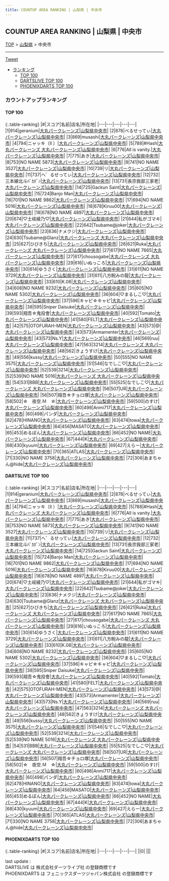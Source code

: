```yaml
---
title: COUNTUP AREA RANKING | 山梨県 | 中央市
---
```

## COUNTUP AREA RANKING | 山梨県 | 中央市

[TOP](/darts/rank/) > [山梨県](/darts/rank/山梨県/) > 中央市

___

<a href="https://twitter.com/share?ref_src=twsrc%5Etfw" data-text="COUNTUP AREA RANKING | 山梨県中央市" class="twitter-share-button" data-hashtags="DARTSLIVE,PHOENIXDARTS,darts,ダーツ" data-show-count="false">Tweet</a>

* [ランキング](#カウントアップランキング)
    * [TOP 100](#top-100)
    * [DARTSLIVE TOP 100](#dartslive-top-100)
    * [PHOENIXDARTS TOP 100](#phoenixdarts-top-100)

### カウントアップランキング

#### TOP 100



{:.table-ranking}
|#|スコア|名前|店名|所在地|
|---|---|---|---|---|
|1|914|<span class="rank-name-dl">geranium</span>|<a href="https://search.dartslive.com/jp/shop/bbb134de57f7a8d8a3f63593b5358cc4">大丸パークレーンズ</a>|<a href="/darts/rank/山梨県/中央市">山梨県中央市</a>|
|2|878|<span class="rank-name-dl">べるせってぃ</span>|<a href="https://search.dartslive.com/jp/shop/bbb134de57f7a8d8a3f63593b5358cc4">大丸パークレーンズ</a>|<a href="/darts/rank/山梨県/中央市">山梨県中央市</a>|
|3|869|<span class="rank-name-dl">musashi</span>|<a href="https://search.dartslive.com/jp/shop/bbb134de57f7a8d8a3f63593b5358cc4">大丸パークレーンズ</a>|<a href="/darts/rank/山梨県/中央市">山梨県中央市</a>|
|4|794|<span class="rank-name-dl">ニャッキ（ll ）</span>|<a href="https://search.dartslive.com/jp/shop/bbb134de57f7a8d8a3f63593b5358cc4">大丸パークレーンズ</a>|<a href="/darts/rank/山梨県/中央市">山梨県中央市</a>|
|5|788|<span class="rank-name-dl">#Hash</span>|<a href="https://search.dartslive.com/jp/shop/bbb134de57f7a8d8a3f63593b5358cc4">大丸パークレーンズ 大丸パークレーンズ</a>|<a href="/darts/rank/山梨県/中央市">山梨県中央市</a>|
|6|776|<span class="rank-name-dl">All is vanity.</span>|<a href="https://search.dartslive.com/jp/shop/bbb134de57f7a8d8a3f63593b5358cc4">大丸パークレーンズ</a>|<a href="/darts/rank/山梨県/中央市">山梨県中央市</a>|
|7|775|<span class="rank-name-dl">あき</span>|<a href="https://search.dartslive.com/jp/shop/bbb134de57f7a8d8a3f63593b5358cc4">大丸パークレーンズ</a>|<a href="/darts/rank/山梨県/中央市">山梨県中央市</a>|
|8|753|<span class="rank-name-dl">NO NAME 5873</span>|<a href="https://search.dartslive.com/jp/shop/bbb134de57f7a8d8a3f63593b5358cc4">大丸パークレーンズ</a>|<a href="/darts/rank/山梨県/中央市">山梨県中央市</a>|
|9|741|<span class="rank-name-dl">NO NAME 3527</span>|<a href="https://search.dartslive.com/jp/shop/bbb134de57f7a8d8a3f63593b5358cc4">大丸パークレーンズ</a>|<a href="/darts/rank/山梨県/中央市">山梨県中央市</a>|
|10|739|<span class="rank-name-dl">リ</span>|<a href="https://search.dartslive.com/jp/shop/bbb134de57f7a8d8a3f63593b5358cc4">大丸パークレーンズ</a>|<a href="/darts/rank/山梨県/中央市">山梨県中央市</a>|
|11|737|<span class="rank-name-dl">へ゛るせってぃ</span>|<a href="https://search.dartslive.com/jp/shop/bbb134de57f7a8d8a3f63593b5358cc4">大丸パークレーンズ</a>|<a href="/darts/rank/山梨県/中央市">山梨県中央市</a>|
|12|732|<span class="rank-name-dl">三本線北斗ﾊﾞｶﾎﾞﾝ</span>|<a href="https://search.dartslive.com/jp/shop/bbb134de57f7a8d8a3f63593b5358cc4">大丸パークレーンズ</a>|<a href="/darts/rank/山梨県/中央市">山梨県中央市</a>|
|13|731|<span class="rank-name-dl">長宗我部三家老</span>|<a href="https://search.dartslive.com/jp/shop/bbb134de57f7a8d8a3f63593b5358cc4">大丸パークレーンズ</a>|<a href="/darts/rank/山梨県/中央市">山梨県中央市</a>|
|14|725|<span class="rank-name-dl">Gackun Saint</span>|<a href="https://search.dartslive.com/jp/shop/bbb134de57f7a8d8a3f63593b5358cc4">大丸パークレーンズ</a>|<a href="/darts/rank/山梨県/中央市">山梨県中央市</a>|
|15|724|<span class="rank-name-dl">Banjo Man</span>|<a href="https://search.dartslive.com/jp/shop/bbb134de57f7a8d8a3f63593b5358cc4">大丸パークレーンズ</a>|<a href="/darts/rank/山梨県/中央市">山梨県中央市</a>|
|16|701|<span class="rank-name-dl">NO NAME 9862</span>|<a href="https://search.dartslive.com/jp/shop/bbb134de57f7a8d8a3f63593b5358cc4">大丸パークレーンズ</a>|<a href="/darts/rank/山梨県/中央市">山梨県中央市</a>|
|17|694|<span class="rank-name-dl">NO NAME 5016</span>|<a href="https://search.dartslive.com/jp/shop/bbb134de57f7a8d8a3f63593b5358cc4">大丸パークレーンズ</a>|<a href="/darts/rank/山梨県/中央市">山梨県中央市</a>|
|18|678|<span class="rank-name-dl">Kiruu00</span>|<a href="https://search.dartslive.com/jp/shop/bbb134de57f7a8d8a3f63593b5358cc4">大丸パークレーンズ</a>|<a href="/darts/rank/山梨県/中央市">山梨県中央市</a>|
|18|678|<span class="rank-name-dl">NO NAME 4897</span>|<a href="https://search.dartslive.com/jp/shop/bbb134de57f7a8d8a3f63593b5358cc4">大丸パークレーンズ</a>|<a href="/darts/rank/山梨県/中央市">山梨県中央市</a>|
|20|674|<span class="rank-name-dl">♡土岐綾乃♡</span>|<a href="https://search.dartslive.com/jp/shop/bbb134de57f7a8d8a3f63593b5358cc4">大丸パークレーンズ</a>|<a href="/darts/rank/山梨県/中央市">山梨県中央市</a>|
|21|644|<span class="rank-name-dl">私がゴマキ</span>|<a href="https://search.dartslive.com/jp/shop/bbb134de57f7a8d8a3f63593b5358cc4">大丸パークレーンズ</a>|<a href="/darts/rank/山梨県/中央市">山梨県中央市</a>|
|22|642|<span class="rank-name-dl">Tsubame@joker</span>|<a href="https://search.dartslive.com/jp/shop/bbb134de57f7a8d8a3f63593b5358cc4">大丸パークレーンズ</a>|<a href="/darts/rank/山梨県/中央市">山梨県中央市</a>|
|23|636|<span class="rank-name-dl">ナメクジ</span>|<a href="https://search.dartslive.com/jp/shop/bbb134de57f7a8d8a3f63593b5358cc4">大丸パークレーンズ</a>|<a href="/darts/rank/山梨県/中央市">山梨県中央市</a>|
|24|630|<span class="rank-name-dl">Tsubame@Glanz</span>|<a href="https://search.dartslive.com/jp/shop/bbb134de57f7a8d8a3f63593b5358cc4">大丸パークレーンズ 大丸パークレーンズ</a>|<a href="/darts/rank/山梨県/中央市">山梨県中央市</a>|
|25|627|<span class="rank-name-dl">ひびきち</span>|<a href="https://search.dartslive.com/jp/shop/bbb134de57f7a8d8a3f63593b5358cc4">大丸パークレーンズ</a>|<a href="/darts/rank/山梨県/中央市">山梨県中央市</a>|
|26|621|<span class="rank-name-dl">Ruka</span>|<a href="https://search.dartslive.com/jp/shop/bbb134de57f7a8d8a3f63593b5358cc4">大丸パークレーンズ 大丸パークレーンズ</a>|<a href="/darts/rank/山梨県/中央市">山梨県中央市</a>|
|27|617|<span class="rank-name-dl">NO NAME 7665</span>|<a href="https://search.dartslive.com/jp/shop/bbb134de57f7a8d8a3f63593b5358cc4">大丸パークレーンズ</a>|<a href="/darts/rank/山梨県/中央市">山梨県中央市</a>|
|27|617|<span class="rank-name-dl">chousogabe</span>|<a href="https://search.dartslive.com/jp/shop/bbb134de57f7a8d8a3f63593b5358cc4">大丸パークレーンズ 大丸パークレーンズ</a>|<a href="/darts/rank/山梨県/中央市">山梨県中央市</a>|
|29|616|<span class="rank-name-dl">いぬっころ</span>|<a href="https://search.dartslive.com/jp/shop/bbb134de57f7a8d8a3f63593b5358cc4">大丸パークレーンズ</a>|<a href="/darts/rank/山梨県/中央市">山梨県中央市</a>|
|30|614|<span class="rank-name-dl">ゆうさく</span>|<a href="https://search.dartslive.com/jp/shop/bbb134de57f7a8d8a3f63593b5358cc4">大丸パークレーンズ</a>|<a href="/darts/rank/山梨県/中央市">山梨県中央市</a>|
|31|611|<span class="rank-name-dl">NO NAME 3729</span>|<a href="https://search.dartslive.com/jp/shop/bbb134de57f7a8d8a3f63593b5358cc4">大丸パークレーンズ</a>|<a href="/darts/rank/山梨県/中央市">山梨県中央市</a>|
|31|611|<span class="rank-name-dl">八方睨みの龍</span>|<a href="https://search.dartslive.com/jp/shop/bbb134de57f7a8d8a3f63593b5358cc4">大丸パークレーンズ</a>|<a href="/darts/rank/山梨県/中央市">山梨県中央市</a>|
|33|610|<span class="rank-name-dl">K.08</span>|<a href="https://search.dartslive.com/jp/shop/bbb134de57f7a8d8a3f63593b5358cc4">大丸パークレーンズ</a>|<a href="/darts/rank/山梨県/中央市">山梨県中央市</a>|
|34|608|<span class="rank-name-dl">NO NAME 9232</span>|<a href="https://search.dartslive.com/jp/shop/bbb134de57f7a8d8a3f63593b5358cc4">大丸パークレーンズ</a>|<a href="/darts/rank/山梨県/中央市">山梨県中央市</a>|
|35|605|<span class="rank-name-dl">NO NAME 5302</span>|<a href="https://search.dartslive.com/jp/shop/bbb134de57f7a8d8a3f63593b5358cc4">大丸パークレーンズ</a>|<a href="/darts/rank/山梨県/中央市">山梨県中央市</a>|
|36|604|<span class="rank-name-dl">♡まるしこ♡</span>|<a href="https://search.dartslive.com/jp/shop/bbb134de57f7a8d8a3f63593b5358cc4">大丸パークレーンズ</a>|<a href="/darts/rank/山梨県/中央市">山梨県中央市</a>|
|37|596|<span class="rank-name-dl">キャピ☆キャピ</span>|<a href="https://search.dartslive.com/jp/shop/bbb134de57f7a8d8a3f63593b5358cc4">大丸パークレーンズ</a>|<a href="/darts/rank/山梨県/中央市">山梨県中央市</a>|
|38|595|<span class="rank-name-dl">Sniper Daisuke</span>|<a href="https://search.dartslive.com/jp/shop/bbb134de57f7a8d8a3f63593b5358cc4">大丸パークレーンズ</a>|<a href="/darts/rank/山梨県/中央市">山梨県中央市</a>|
|39|593|<span class="rank-name-dl">翔吾☆鬼投會</span>|<a href="https://search.dartslive.com/jp/shop/bbb134de57f7a8d8a3f63593b5358cc4">大丸パークレーンズ</a>|<a href="/darts/rank/山梨県/中央市">山梨県中央市</a>|
|40|592|<span class="rank-name-dl">Tomato</span>|<a href="https://search.dartslive.com/jp/shop/bbb134de57f7a8d8a3f63593b5358cc4">大丸パークレーンズ</a>|<a href="/darts/rank/山梨県/中央市">山梨県中央市</a>|
|41|580|<span class="rank-name-dl">FELT</span>|<a href="https://search.dartslive.com/jp/shop/bbb134de57f7a8d8a3f63593b5358cc4">大丸パークレーンズ</a>|<a href="/darts/rank/山梨県/中央市">山梨県中央市</a>|
|42|575|<span class="rank-name-dl">OTOFURAH-MEN</span>|<a href="https://search.dartslive.com/jp/shop/bbb134de57f7a8d8a3f63593b5358cc4">大丸パークレーンズ</a>|<a href="/darts/rank/山梨県/中央市">山梨県中央市</a>|
|43|573|<span class="rank-name-dl">@</span>|<a href="https://search.dartslive.com/jp/shop/bbb134de57f7a8d8a3f63593b5358cc4">大丸パークレーンズ</a>|<a href="/darts/rank/山梨県/中央市">山梨県中央市</a>|
|43|573|<span class="rank-name-dl">Armamenter</span>|<a href="https://search.dartslive.com/jp/shop/bbb134de57f7a8d8a3f63593b5358cc4">大丸パークレーンズ</a>|<a href="/darts/rank/山梨県/中央市">山梨県中央市</a>|
|43|573|<span class="rank-name-dl">Ns.Y</span>|<a href="https://search.dartslive.com/jp/shop/bbb134de57f7a8d8a3f63593b5358cc4">大丸パークレーンズ</a>|<a href="/darts/rank/山梨県/中央市">山梨県中央市</a>|
|46|569|<span class="rank-name-dl">ruu</span>|<a href="https://search.dartslive.com/jp/shop/bbb134de57f7a8d8a3f63593b5358cc4">大丸パークレーンズ</a>|<a href="/darts/rank/山梨県/中央市">山梨県中央市</a>|
|47|563|<span class="rank-name-dl">3214</span>|<a href="https://search.dartslive.com/jp/shop/bbb134de57f7a8d8a3f63593b5358cc4">大丸パークレーンズ 大丸パークレーンズ</a>|<a href="/darts/rank/山梨県/中央市">山梨県中央市</a>|
|48|562|<span class="rank-name-dl">きょうすけ</span>|<a href="https://search.dartslive.com/jp/shop/bbb134de57f7a8d8a3f63593b5358cc4">大丸パークレーンズ</a>|<a href="/darts/rank/山梨県/中央市">山梨県中央市</a>|
|49|556|<span class="rank-name-dl">kussy</span>|<a href="https://search.dartslive.com/jp/shop/bbb134de57f7a8d8a3f63593b5358cc4">大丸パークレーンズ</a>|<a href="/darts/rank/山梨県/中央市">山梨県中央市</a>|
|50|555|<span class="rank-name-dl">NO NAME 3575</span>|<a href="https://search.dartslive.com/jp/shop/bbb134de57f7a8d8a3f63593b5358cc4">大丸パークレーンズ</a>|<a href="/darts/rank/山梨県/中央市">山梨県中央市</a>|
|51|546|<span class="rank-name-dl">なでしこ♡</span>|<a href="https://search.dartslive.com/jp/shop/bbb134de57f7a8d8a3f63593b5358cc4">大丸パークレーンズ</a>|<a href="/darts/rank/山梨県/中央市">山梨県中央市</a>|
|52|539|<span class="rank-name-dl">3214</span>|<a href="https://search.dartslive.com/jp/shop/bbb134de57f7a8d8a3f63593b5358cc4">大丸パークレーンズ</a>|<a href="/darts/rank/山梨県/中央市">山梨県中央市</a>|
|52|539|<span class="rank-name-dl">NO NAME 5016</span>|<a href="https://search.dartslive.com/jp/shop/bbb134de57f7a8d8a3f63593b5358cc4">大丸パークレーンズ 大丸パークレーンズ</a>|<a href="/darts/rank/山梨県/中央市">山梨県中央市</a>|
|54|531|<span class="rank-name-dl">BBB</span>|<a href="https://search.dartslive.com/jp/shop/bbb134de57f7a8d8a3f63593b5358cc4">大丸パークレーンズ</a>|<a href="/darts/rank/山梨県/中央市">山梨県中央市</a>|
|55|525|<span class="rank-name-dl">なでしこ♡</span>|<a href="https://search.dartslive.com/jp/shop/bbb134de57f7a8d8a3f63593b5358cc4">大丸パークレーンズ 大丸パークレーンズ</a>|<a href="/darts/rank/山梨県/中央市">山梨県中央市</a>|
|56|507|<span class="rank-name-dl">UR</span>|<a href="https://search.dartslive.com/jp/shop/bbb134de57f7a8d8a3f63593b5358cc4">大丸パークレーンズ</a>|<a href="/darts/rank/山梨県/中央市">山梨県中央市</a>|
|56|507|<span class="rank-name-dl">翔吾☆チョロ塚</span>|<a href="https://search.dartslive.com/jp/shop/bbb134de57f7a8d8a3f63593b5358cc4">大丸パークレーンズ</a>|<a href="/darts/rank/山梨県/中央市">山梨県中央市</a>|
|58|502|<span class="rank-name-dl">☆　夜空.Ｍ　☆</span>|<a href="https://search.dartslive.com/jp/shop/bbb134de57f7a8d8a3f63593b5358cc4">大丸パークレーンズ</a>|<a href="/darts/rank/山梨県/中央市">山梨県中央市</a>|
|59|500|<span class="rank-name-dl">のすけ</span>|<a href="https://search.dartslive.com/jp/shop/bbb134de57f7a8d8a3f63593b5358cc4">大丸パークレーンズ</a>|<a href="/darts/rank/山梨県/中央市">山梨県中央市</a>|
|60|498|<span class="rank-name-dl">Anmi717</span>|<a href="https://search.dartslive.com/jp/shop/bbb134de57f7a8d8a3f63593b5358cc4">大丸パークレーンズ</a>|<a href="/darts/rank/山梨県/中央市">山梨県中央市</a>|
|60|498|<span class="rank-name-dl">パンダ</span>|<a href="https://search.dartslive.com/jp/shop/bbb134de57f7a8d8a3f63593b5358cc4">大丸パークレーンズ</a>|<a href="/darts/rank/山梨県/中央市">山梨県中央市</a>|
|62|478|<span class="rank-name-dl">HINANO</span>|<a href="https://search.dartslive.com/jp/shop/bbb134de57f7a8d8a3f63593b5358cc4">大丸パークレーンズ</a>|<a href="/darts/rank/山梨県/中央市">山梨県中央市</a>|
|63|474|<span class="rank-name-dl">towa</span>|<a href="https://search.dartslive.com/jp/shop/bbb134de57f7a8d8a3f63593b5358cc4">大丸パークレーンズ</a>|<a href="/darts/rank/山梨県/中央市">山梨県中央市</a>|
|64|456|<span class="rank-name-dl">MASATO</span>|<a href="https://search.dartslive.com/jp/shop/bbb134de57f7a8d8a3f63593b5358cc4">大丸パークレーンズ</a>|<a href="/darts/rank/山梨県/中央市">山梨県中央市</a>|
|65|453|<span class="rank-name-dl">めるぽん</span>|<a href="https://search.dartslive.com/jp/shop/bbb134de57f7a8d8a3f63593b5358cc4">大丸パークレーンズ</a>|<a href="/darts/rank/山梨県/中央市">山梨県中央市</a>|
|66|452|<span class="rank-name-dl">NO NAME</span>|<a href="https://search.dartslive.com/jp/shop/bbb134de57f7a8d8a3f63593b5358cc4">大丸パークレーンズ</a>|<a href="/darts/rank/山梨県/中央市">山梨県中央市</a>|
|67|444|<span class="rank-name-dl">K</span>|<a href="https://search.dartslive.com/jp/shop/bbb134de57f7a8d8a3f63593b5358cc4">大丸パークレーンズ</a>|<a href="/darts/rank/山梨県/中央市">山梨県中央市</a>|
|68|430|<span class="rank-name-dl">kyuum</span>|<a href="https://search.dartslive.com/jp/shop/bbb134de57f7a8d8a3f63593b5358cc4">大丸パークレーンズ</a>|<a href="/darts/rank/山梨県/中央市">山梨県中央市</a>|
|69|427|<span class="rank-name-dl">えらー</span>|<a href="https://search.dartslive.com/jp/shop/bbb134de57f7a8d8a3f63593b5358cc4">大丸パークレーンズ</a>|<a href="/darts/rank/山梨県/中央市">山梨県中央市</a>|
|70|365|<span class="rank-name-dl">ATLAS</span>|<a href="https://search.dartslive.com/jp/shop/bbb134de57f7a8d8a3f63593b5358cc4">大丸パークレーンズ</a>|<a href="/darts/rank/山梨県/中央市">山梨県中央市</a>|
|71|330|<span class="rank-name-dl">NO NAME 3758</span>|<a href="https://search.dartslive.com/jp/shop/bbb134de57f7a8d8a3f63593b5358cc4">大丸パークレーンズ</a>|<a href="/darts/rank/山梨県/中央市">山梨県中央市</a>|
|72|306|<span class="rank-name-dl">あまちゃん@hide</span>|<a href="https://search.dartslive.com/jp/shop/bbb134de57f7a8d8a3f63593b5358cc4">大丸パークレーンズ</a>|<a href="/darts/rank/山梨県/中央市">山梨県中央市</a>|


#### DARTSLIVE TOP 100



{:.table-ranking}
|#|スコア|名前|店名|所在地|
|---|---|---|---|---|
|1|914|<span class="rank-name-dl">geranium</span>|<a href="https://search.dartslive.com/jp/shop/bbb134de57f7a8d8a3f63593b5358cc4">大丸パークレーンズ</a>|<a href="/darts/rank/山梨県/中央市">山梨県中央市</a>|
|2|878|<span class="rank-name-dl">べるせってぃ</span>|<a href="https://search.dartslive.com/jp/shop/bbb134de57f7a8d8a3f63593b5358cc4">大丸パークレーンズ</a>|<a href="/darts/rank/山梨県/中央市">山梨県中央市</a>|
|3|869|<span class="rank-name-dl">musashi</span>|<a href="https://search.dartslive.com/jp/shop/bbb134de57f7a8d8a3f63593b5358cc4">大丸パークレーンズ</a>|<a href="/darts/rank/山梨県/中央市">山梨県中央市</a>|
|4|794|<span class="rank-name-dl">ニャッキ（ll ）</span>|<a href="https://search.dartslive.com/jp/shop/bbb134de57f7a8d8a3f63593b5358cc4">大丸パークレーンズ</a>|<a href="/darts/rank/山梨県/中央市">山梨県中央市</a>|
|5|788|<span class="rank-name-dl">#Hash</span>|<a href="https://search.dartslive.com/jp/shop/bbb134de57f7a8d8a3f63593b5358cc4">大丸パークレーンズ 大丸パークレーンズ</a>|<a href="/darts/rank/山梨県/中央市">山梨県中央市</a>|
|6|776|<span class="rank-name-dl">All is vanity.</span>|<a href="https://search.dartslive.com/jp/shop/bbb134de57f7a8d8a3f63593b5358cc4">大丸パークレーンズ</a>|<a href="/darts/rank/山梨県/中央市">山梨県中央市</a>|
|7|775|<span class="rank-name-dl">あき</span>|<a href="https://search.dartslive.com/jp/shop/bbb134de57f7a8d8a3f63593b5358cc4">大丸パークレーンズ</a>|<a href="/darts/rank/山梨県/中央市">山梨県中央市</a>|
|8|753|<span class="rank-name-dl">NO NAME 5873</span>|<a href="https://search.dartslive.com/jp/shop/bbb134de57f7a8d8a3f63593b5358cc4">大丸パークレーンズ</a>|<a href="/darts/rank/山梨県/中央市">山梨県中央市</a>|
|9|741|<span class="rank-name-dl">NO NAME 3527</span>|<a href="https://search.dartslive.com/jp/shop/bbb134de57f7a8d8a3f63593b5358cc4">大丸パークレーンズ</a>|<a href="/darts/rank/山梨県/中央市">山梨県中央市</a>|
|10|739|<span class="rank-name-dl">リ</span>|<a href="https://search.dartslive.com/jp/shop/bbb134de57f7a8d8a3f63593b5358cc4">大丸パークレーンズ</a>|<a href="/darts/rank/山梨県/中央市">山梨県中央市</a>|
|11|737|<span class="rank-name-dl">へ゛るせってぃ</span>|<a href="https://search.dartslive.com/jp/shop/bbb134de57f7a8d8a3f63593b5358cc4">大丸パークレーンズ</a>|<a href="/darts/rank/山梨県/中央市">山梨県中央市</a>|
|12|732|<span class="rank-name-dl">三本線北斗ﾊﾞｶﾎﾞﾝ</span>|<a href="https://search.dartslive.com/jp/shop/bbb134de57f7a8d8a3f63593b5358cc4">大丸パークレーンズ</a>|<a href="/darts/rank/山梨県/中央市">山梨県中央市</a>|
|13|731|<span class="rank-name-dl">長宗我部三家老</span>|<a href="https://search.dartslive.com/jp/shop/bbb134de57f7a8d8a3f63593b5358cc4">大丸パークレーンズ</a>|<a href="/darts/rank/山梨県/中央市">山梨県中央市</a>|
|14|725|<span class="rank-name-dl">Gackun Saint</span>|<a href="https://search.dartslive.com/jp/shop/bbb134de57f7a8d8a3f63593b5358cc4">大丸パークレーンズ</a>|<a href="/darts/rank/山梨県/中央市">山梨県中央市</a>|
|15|724|<span class="rank-name-dl">Banjo Man</span>|<a href="https://search.dartslive.com/jp/shop/bbb134de57f7a8d8a3f63593b5358cc4">大丸パークレーンズ</a>|<a href="/darts/rank/山梨県/中央市">山梨県中央市</a>|
|16|701|<span class="rank-name-dl">NO NAME 9862</span>|<a href="https://search.dartslive.com/jp/shop/bbb134de57f7a8d8a3f63593b5358cc4">大丸パークレーンズ</a>|<a href="/darts/rank/山梨県/中央市">山梨県中央市</a>|
|17|694|<span class="rank-name-dl">NO NAME 5016</span>|<a href="https://search.dartslive.com/jp/shop/bbb134de57f7a8d8a3f63593b5358cc4">大丸パークレーンズ</a>|<a href="/darts/rank/山梨県/中央市">山梨県中央市</a>|
|18|678|<span class="rank-name-dl">Kiruu00</span>|<a href="https://search.dartslive.com/jp/shop/bbb134de57f7a8d8a3f63593b5358cc4">大丸パークレーンズ</a>|<a href="/darts/rank/山梨県/中央市">山梨県中央市</a>|
|18|678|<span class="rank-name-dl">NO NAME 4897</span>|<a href="https://search.dartslive.com/jp/shop/bbb134de57f7a8d8a3f63593b5358cc4">大丸パークレーンズ</a>|<a href="/darts/rank/山梨県/中央市">山梨県中央市</a>|
|20|674|<span class="rank-name-dl">♡土岐綾乃♡</span>|<a href="https://search.dartslive.com/jp/shop/bbb134de57f7a8d8a3f63593b5358cc4">大丸パークレーンズ</a>|<a href="/darts/rank/山梨県/中央市">山梨県中央市</a>|
|21|644|<span class="rank-name-dl">私がゴマキ</span>|<a href="https://search.dartslive.com/jp/shop/bbb134de57f7a8d8a3f63593b5358cc4">大丸パークレーンズ</a>|<a href="/darts/rank/山梨県/中央市">山梨県中央市</a>|
|22|642|<span class="rank-name-dl">Tsubame@joker</span>|<a href="https://search.dartslive.com/jp/shop/bbb134de57f7a8d8a3f63593b5358cc4">大丸パークレーンズ</a>|<a href="/darts/rank/山梨県/中央市">山梨県中央市</a>|
|23|636|<span class="rank-name-dl">ナメクジ</span>|<a href="https://search.dartslive.com/jp/shop/bbb134de57f7a8d8a3f63593b5358cc4">大丸パークレーンズ</a>|<a href="/darts/rank/山梨県/中央市">山梨県中央市</a>|
|24|630|<span class="rank-name-dl">Tsubame@Glanz</span>|<a href="https://search.dartslive.com/jp/shop/bbb134de57f7a8d8a3f63593b5358cc4">大丸パークレーンズ 大丸パークレーンズ</a>|<a href="/darts/rank/山梨県/中央市">山梨県中央市</a>|
|25|627|<span class="rank-name-dl">ひびきち</span>|<a href="https://search.dartslive.com/jp/shop/bbb134de57f7a8d8a3f63593b5358cc4">大丸パークレーンズ</a>|<a href="/darts/rank/山梨県/中央市">山梨県中央市</a>|
|26|621|<span class="rank-name-dl">Ruka</span>|<a href="https://search.dartslive.com/jp/shop/bbb134de57f7a8d8a3f63593b5358cc4">大丸パークレーンズ 大丸パークレーンズ</a>|<a href="/darts/rank/山梨県/中央市">山梨県中央市</a>|
|27|617|<span class="rank-name-dl">NO NAME 7665</span>|<a href="https://search.dartslive.com/jp/shop/bbb134de57f7a8d8a3f63593b5358cc4">大丸パークレーンズ</a>|<a href="/darts/rank/山梨県/中央市">山梨県中央市</a>|
|27|617|<span class="rank-name-dl">chousogabe</span>|<a href="https://search.dartslive.com/jp/shop/bbb134de57f7a8d8a3f63593b5358cc4">大丸パークレーンズ 大丸パークレーンズ</a>|<a href="/darts/rank/山梨県/中央市">山梨県中央市</a>|
|29|616|<span class="rank-name-dl">いぬっころ</span>|<a href="https://search.dartslive.com/jp/shop/bbb134de57f7a8d8a3f63593b5358cc4">大丸パークレーンズ</a>|<a href="/darts/rank/山梨県/中央市">山梨県中央市</a>|
|30|614|<span class="rank-name-dl">ゆうさく</span>|<a href="https://search.dartslive.com/jp/shop/bbb134de57f7a8d8a3f63593b5358cc4">大丸パークレーンズ</a>|<a href="/darts/rank/山梨県/中央市">山梨県中央市</a>|
|31|611|<span class="rank-name-dl">NO NAME 3729</span>|<a href="https://search.dartslive.com/jp/shop/bbb134de57f7a8d8a3f63593b5358cc4">大丸パークレーンズ</a>|<a href="/darts/rank/山梨県/中央市">山梨県中央市</a>|
|31|611|<span class="rank-name-dl">八方睨みの龍</span>|<a href="https://search.dartslive.com/jp/shop/bbb134de57f7a8d8a3f63593b5358cc4">大丸パークレーンズ</a>|<a href="/darts/rank/山梨県/中央市">山梨県中央市</a>|
|33|610|<span class="rank-name-dl">K.08</span>|<a href="https://search.dartslive.com/jp/shop/bbb134de57f7a8d8a3f63593b5358cc4">大丸パークレーンズ</a>|<a href="/darts/rank/山梨県/中央市">山梨県中央市</a>|
|34|608|<span class="rank-name-dl">NO NAME 9232</span>|<a href="https://search.dartslive.com/jp/shop/bbb134de57f7a8d8a3f63593b5358cc4">大丸パークレーンズ</a>|<a href="/darts/rank/山梨県/中央市">山梨県中央市</a>|
|35|605|<span class="rank-name-dl">NO NAME 5302</span>|<a href="https://search.dartslive.com/jp/shop/bbb134de57f7a8d8a3f63593b5358cc4">大丸パークレーンズ</a>|<a href="/darts/rank/山梨県/中央市">山梨県中央市</a>|
|36|604|<span class="rank-name-dl">♡まるしこ♡</span>|<a href="https://search.dartslive.com/jp/shop/bbb134de57f7a8d8a3f63593b5358cc4">大丸パークレーンズ</a>|<a href="/darts/rank/山梨県/中央市">山梨県中央市</a>|
|37|596|<span class="rank-name-dl">キャピ☆キャピ</span>|<a href="https://search.dartslive.com/jp/shop/bbb134de57f7a8d8a3f63593b5358cc4">大丸パークレーンズ</a>|<a href="/darts/rank/山梨県/中央市">山梨県中央市</a>|
|38|595|<span class="rank-name-dl">Sniper Daisuke</span>|<a href="https://search.dartslive.com/jp/shop/bbb134de57f7a8d8a3f63593b5358cc4">大丸パークレーンズ</a>|<a href="/darts/rank/山梨県/中央市">山梨県中央市</a>|
|39|593|<span class="rank-name-dl">翔吾☆鬼投會</span>|<a href="https://search.dartslive.com/jp/shop/bbb134de57f7a8d8a3f63593b5358cc4">大丸パークレーンズ</a>|<a href="/darts/rank/山梨県/中央市">山梨県中央市</a>|
|40|592|<span class="rank-name-dl">Tomato</span>|<a href="https://search.dartslive.com/jp/shop/bbb134de57f7a8d8a3f63593b5358cc4">大丸パークレーンズ</a>|<a href="/darts/rank/山梨県/中央市">山梨県中央市</a>|
|41|580|<span class="rank-name-dl">FELT</span>|<a href="https://search.dartslive.com/jp/shop/bbb134de57f7a8d8a3f63593b5358cc4">大丸パークレーンズ</a>|<a href="/darts/rank/山梨県/中央市">山梨県中央市</a>|
|42|575|<span class="rank-name-dl">OTOFURAH-MEN</span>|<a href="https://search.dartslive.com/jp/shop/bbb134de57f7a8d8a3f63593b5358cc4">大丸パークレーンズ</a>|<a href="/darts/rank/山梨県/中央市">山梨県中央市</a>|
|43|573|<span class="rank-name-dl">@</span>|<a href="https://search.dartslive.com/jp/shop/bbb134de57f7a8d8a3f63593b5358cc4">大丸パークレーンズ</a>|<a href="/darts/rank/山梨県/中央市">山梨県中央市</a>|
|43|573|<span class="rank-name-dl">Armamenter</span>|<a href="https://search.dartslive.com/jp/shop/bbb134de57f7a8d8a3f63593b5358cc4">大丸パークレーンズ</a>|<a href="/darts/rank/山梨県/中央市">山梨県中央市</a>|
|43|573|<span class="rank-name-dl">Ns.Y</span>|<a href="https://search.dartslive.com/jp/shop/bbb134de57f7a8d8a3f63593b5358cc4">大丸パークレーンズ</a>|<a href="/darts/rank/山梨県/中央市">山梨県中央市</a>|
|46|569|<span class="rank-name-dl">ruu</span>|<a href="https://search.dartslive.com/jp/shop/bbb134de57f7a8d8a3f63593b5358cc4">大丸パークレーンズ</a>|<a href="/darts/rank/山梨県/中央市">山梨県中央市</a>|
|47|563|<span class="rank-name-dl">3214</span>|<a href="https://search.dartslive.com/jp/shop/bbb134de57f7a8d8a3f63593b5358cc4">大丸パークレーンズ 大丸パークレーンズ</a>|<a href="/darts/rank/山梨県/中央市">山梨県中央市</a>|
|48|562|<span class="rank-name-dl">きょうすけ</span>|<a href="https://search.dartslive.com/jp/shop/bbb134de57f7a8d8a3f63593b5358cc4">大丸パークレーンズ</a>|<a href="/darts/rank/山梨県/中央市">山梨県中央市</a>|
|49|556|<span class="rank-name-dl">kussy</span>|<a href="https://search.dartslive.com/jp/shop/bbb134de57f7a8d8a3f63593b5358cc4">大丸パークレーンズ</a>|<a href="/darts/rank/山梨県/中央市">山梨県中央市</a>|
|50|555|<span class="rank-name-dl">NO NAME 3575</span>|<a href="https://search.dartslive.com/jp/shop/bbb134de57f7a8d8a3f63593b5358cc4">大丸パークレーンズ</a>|<a href="/darts/rank/山梨県/中央市">山梨県中央市</a>|
|51|546|<span class="rank-name-dl">なでしこ♡</span>|<a href="https://search.dartslive.com/jp/shop/bbb134de57f7a8d8a3f63593b5358cc4">大丸パークレーンズ</a>|<a href="/darts/rank/山梨県/中央市">山梨県中央市</a>|
|52|539|<span class="rank-name-dl">3214</span>|<a href="https://search.dartslive.com/jp/shop/bbb134de57f7a8d8a3f63593b5358cc4">大丸パークレーンズ</a>|<a href="/darts/rank/山梨県/中央市">山梨県中央市</a>|
|52|539|<span class="rank-name-dl">NO NAME 5016</span>|<a href="https://search.dartslive.com/jp/shop/bbb134de57f7a8d8a3f63593b5358cc4">大丸パークレーンズ 大丸パークレーンズ</a>|<a href="/darts/rank/山梨県/中央市">山梨県中央市</a>|
|54|531|<span class="rank-name-dl">BBB</span>|<a href="https://search.dartslive.com/jp/shop/bbb134de57f7a8d8a3f63593b5358cc4">大丸パークレーンズ</a>|<a href="/darts/rank/山梨県/中央市">山梨県中央市</a>|
|55|525|<span class="rank-name-dl">なでしこ♡</span>|<a href="https://search.dartslive.com/jp/shop/bbb134de57f7a8d8a3f63593b5358cc4">大丸パークレーンズ 大丸パークレーンズ</a>|<a href="/darts/rank/山梨県/中央市">山梨県中央市</a>|
|56|507|<span class="rank-name-dl">UR</span>|<a href="https://search.dartslive.com/jp/shop/bbb134de57f7a8d8a3f63593b5358cc4">大丸パークレーンズ</a>|<a href="/darts/rank/山梨県/中央市">山梨県中央市</a>|
|56|507|<span class="rank-name-dl">翔吾☆チョロ塚</span>|<a href="https://search.dartslive.com/jp/shop/bbb134de57f7a8d8a3f63593b5358cc4">大丸パークレーンズ</a>|<a href="/darts/rank/山梨県/中央市">山梨県中央市</a>|
|58|502|<span class="rank-name-dl">☆　夜空.Ｍ　☆</span>|<a href="https://search.dartslive.com/jp/shop/bbb134de57f7a8d8a3f63593b5358cc4">大丸パークレーンズ</a>|<a href="/darts/rank/山梨県/中央市">山梨県中央市</a>|
|59|500|<span class="rank-name-dl">のすけ</span>|<a href="https://search.dartslive.com/jp/shop/bbb134de57f7a8d8a3f63593b5358cc4">大丸パークレーンズ</a>|<a href="/darts/rank/山梨県/中央市">山梨県中央市</a>|
|60|498|<span class="rank-name-dl">Anmi717</span>|<a href="https://search.dartslive.com/jp/shop/bbb134de57f7a8d8a3f63593b5358cc4">大丸パークレーンズ</a>|<a href="/darts/rank/山梨県/中央市">山梨県中央市</a>|
|60|498|<span class="rank-name-dl">パンダ</span>|<a href="https://search.dartslive.com/jp/shop/bbb134de57f7a8d8a3f63593b5358cc4">大丸パークレーンズ</a>|<a href="/darts/rank/山梨県/中央市">山梨県中央市</a>|
|62|478|<span class="rank-name-dl">HINANO</span>|<a href="https://search.dartslive.com/jp/shop/bbb134de57f7a8d8a3f63593b5358cc4">大丸パークレーンズ</a>|<a href="/darts/rank/山梨県/中央市">山梨県中央市</a>|
|63|474|<span class="rank-name-dl">towa</span>|<a href="https://search.dartslive.com/jp/shop/bbb134de57f7a8d8a3f63593b5358cc4">大丸パークレーンズ</a>|<a href="/darts/rank/山梨県/中央市">山梨県中央市</a>|
|64|456|<span class="rank-name-dl">MASATO</span>|<a href="https://search.dartslive.com/jp/shop/bbb134de57f7a8d8a3f63593b5358cc4">大丸パークレーンズ</a>|<a href="/darts/rank/山梨県/中央市">山梨県中央市</a>|
|65|453|<span class="rank-name-dl">めるぽん</span>|<a href="https://search.dartslive.com/jp/shop/bbb134de57f7a8d8a3f63593b5358cc4">大丸パークレーンズ</a>|<a href="/darts/rank/山梨県/中央市">山梨県中央市</a>|
|66|452|<span class="rank-name-dl">NO NAME</span>|<a href="https://search.dartslive.com/jp/shop/bbb134de57f7a8d8a3f63593b5358cc4">大丸パークレーンズ</a>|<a href="/darts/rank/山梨県/中央市">山梨県中央市</a>|
|67|444|<span class="rank-name-dl">K</span>|<a href="https://search.dartslive.com/jp/shop/bbb134de57f7a8d8a3f63593b5358cc4">大丸パークレーンズ</a>|<a href="/darts/rank/山梨県/中央市">山梨県中央市</a>|
|68|430|<span class="rank-name-dl">kyuum</span>|<a href="https://search.dartslive.com/jp/shop/bbb134de57f7a8d8a3f63593b5358cc4">大丸パークレーンズ</a>|<a href="/darts/rank/山梨県/中央市">山梨県中央市</a>|
|69|427|<span class="rank-name-dl">えらー</span>|<a href="https://search.dartslive.com/jp/shop/bbb134de57f7a8d8a3f63593b5358cc4">大丸パークレーンズ</a>|<a href="/darts/rank/山梨県/中央市">山梨県中央市</a>|
|70|365|<span class="rank-name-dl">ATLAS</span>|<a href="https://search.dartslive.com/jp/shop/bbb134de57f7a8d8a3f63593b5358cc4">大丸パークレーンズ</a>|<a href="/darts/rank/山梨県/中央市">山梨県中央市</a>|
|71|330|<span class="rank-name-dl">NO NAME 3758</span>|<a href="https://search.dartslive.com/jp/shop/bbb134de57f7a8d8a3f63593b5358cc4">大丸パークレーンズ</a>|<a href="/darts/rank/山梨県/中央市">山梨県中央市</a>|
|72|306|<span class="rank-name-dl">あまちゃん@hide</span>|<a href="https://search.dartslive.com/jp/shop/bbb134de57f7a8d8a3f63593b5358cc4">大丸パークレーンズ</a>|<a href="/darts/rank/山梨県/中央市">山梨県中央市</a>|


#### PHOENIXDARTS TOP 100



{:.table-ranking}
|#|スコア|名前|店名|所在地|
|---|---|---|---|---|
||0|<span class="rank-name-dl"> </span>|<a href=""></a>|<a href="/darts/rank//"></a>|


<div class="footer border-top border-gray-light mt-5 pt-3 text-right text-gray">
    last update : <span style="font-weight: italic" id="foot_last_modified"></span><br />
    DARTSLIVE は 株式会社ダーツライブ社 の登録商標です<br />
    PHOENIXDARTS は フェニックスダーツジャパン株式会社 の登録商標です<br />
</div>

<script src="https://cdnjs.cloudflare.com/ajax/libs/jquery.tablesorter/2.31.3/js/jquery.tablesorter.min.js" integrity="sha512-qzgd5cYSZcosqpzpn7zF2ZId8f/8CHmFKZ8j7mU4OUXTNRd5g+ZHBPsgKEwoqxCtdQvExE5LprwwPAgoicguNg==" crossorigin="anonymous" referrerpolicy="no-referrer"></script>
<link rel="stylesheet" href="https://cdnjs.cloudflare.com/ajax/libs/jquery.tablesorter/2.31.3/css/theme.default.min.css" integrity="sha512-wghhOJkjQX0Lh3NSWvNKeZ0ZpNn+SPVXX1Qyc9OCaogADktxrBiBdKGDoqVUOyhStvMBmJQ8ZdMHiR3wuEq8+w==" crossorigin="anonymous" referrerpolicy="no-referrer" />
<script>
$(function() {
    $(".table-ranking").tablesorter({sortList:[[0, 0]]});
    $("#foot_last_modified").text(formatDate(new Date(document.lastModified), 'yyyy-MM-dd HH:mm:ss'));
});
</script>

<script async src="https://platform.twitter.com/widgets.js" charset="utf-8"></script>